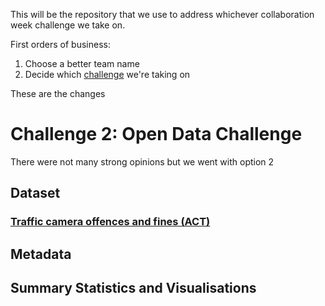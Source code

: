 This will be the repository that we use to address whichever collaboration week challenge we take on.

First orders of business:
1) Choose a better team name
2) Decide which [challenge](https://github.com/TNMDCollaborationWeek/Challenges) we're taking on

These are the changes

# Challenge 2: Open Data Challenge
There were not many strong opinions but we went with option 2


## Dataset
### [Traffic camera offences and fines (ACT)](https://data.gov.au/dataset/ds-act-https%3A%2F%2Fwww.data.act.gov.au%2Fapi%2Fviews%2F2sx9-4wg7/details?q=)


## Metadata




## Summary Statistics and Visualisations


